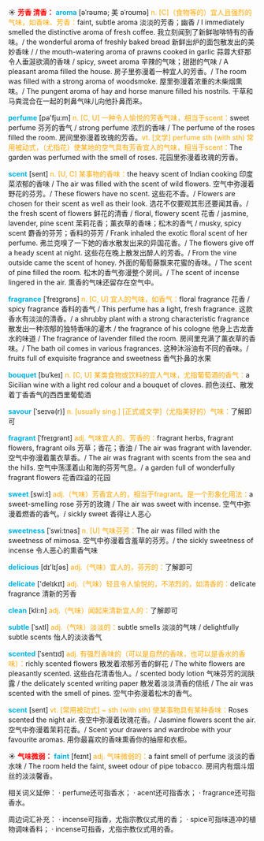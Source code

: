 ☀ <font color="red">**芳香 清香：**</font>
<font color="sky blue">**aroma**</font> [əˈrəʊmə; 美 əˈroʊmə]
<font color="orange">n. [C]（食物等的）宜人且强烈的气味，如香味、芳香：</font>faint, subtle aroma 淡淡的芳香；幽香 / I immediately smelled the distinctive aroma of fresh coffee. 我立刻闻到了新鲜咖啡特有的香味。/ the wonderful aroma of freshly baked bread 新鲜出炉的面包散发出的美妙香味 / / the mouth-watering aroma of prawns cooked in garlic 蒜蓉大虾那令人垂涎欲滴的香味 / spicy, sweet aroma 辛辣的气味；甜甜的气味 / A pleasant aroma filled the house. 房子里弥漫着一种宜人的芳香。/ The room was filled with a strong aroma of woodsmoke. 屋里弥漫着浓重的木柴烟熏味。/ The pungent aroma of hay and horse manure filled his nostrils. 干草和马粪混合在一起的刺鼻气味儿向他扑鼻而来。

<font color="sky blue">**perfume**</font> [pə'fju:m] 
<font color="orange">n. [C, U] 一种令人愉悦的芳香气味，相当于scent：</font>sweet perfume 芬芳的香气 / strong perfume 浓烈的香味 / The perfume of the roses filled the room. 房间里弥漫着玫瑰的芳香。<font color="orange">vt. [文学] perfume sth (with sth) 常用被动式，（尤指花）使某地的空气具有芳香宜人的气味，相当于scent：</font>The garden was perfumed with the smell of roses. 花园里弥漫着玫瑰的芳香。
 
<font color="sky blue">**scent**</font> [sent]
<font color="orange">n. [U, C] 某事物的香味：</font>the heavy scent of Indian cooking 印度菜浓郁的香味 / The air was filled with the scent of wild flowers. 空气中弥漫着野花的芬芳。/ These flowers have no scent. 这些花不香。/ Flowers are chosen for their scent as well as their look. 选花不仅要观其形还要闻其香。/ the fresh scent of flowers 鲜花的清香 / floral, flowery scent 花香 / jasmine, lavender, pine scent 茉莉花香；薰衣草的香味；松木的香气 / musky, spicy scent 麝香的芬芳；香料的芬芳 / Frank inhaled the exotic floral scent of her perfume. 弗兰克嗅了一下她的香水散发出来的异国花香。/ The flowers give off a heady scent at night. 这些花在晚上散发出醉人的芳香。/ From the vine outside came the scent of honey. 外面的葡萄藤飘来花蜜的香味。/ The scent of pine filled the room. 松木的香气弥漫整个房间。/ The scent of incense lingered in the air. 熏香的气味还留存在空气中。
            
<font color="sky blue">**fragrance**</font> [ˈfreɪgrəns]
<font color="orange">n. [C, U] 宜人的气味，如香气：</font>floral fragrance 花香 / spicy fragrance 香料的香气 / This perfume has a light, fresh fragrance. 这款香水有淡淡的清香。/ a shrubby plant with a strong characteristic fragrance 散发出一种浓郁的独特香味的灌木 / the fragrance of his cologne 他身上古龙香水的味道 / The fragrance of lavender filled the room. 房间里充满了薰衣草的香味。/ The bath oil comes in various fragrances. 这种沐浴油有不同的香味。/ fruits full of exquisite fragrance and sweetness 香气扑鼻的水果

<font color="sky blue">**bouquet**</font> [buˈkeɪ]
<font color="orange">n. [C, U] 某类食物或饮料的宜人气味，尤指葡萄酒的香气：</font>a Sicilian wine with a light red colour and a bouquet of cloves. 颜色淡红、散发着丁香香气的西西里葡萄酒
 
<font color="sky blue">**savour**</font> [ˈseɪvə(r)]
<font color="orange">n. [usually sing.] [正式或文学]（尤指美好的）气味：</font>了解即可
            
<font color="sky blue">**fragrant**</font> [ˈfreɪgrənt]
<font color="orange">adj. 气味宜人的、芳香的：</font>fragrant herbs, fragrant flowers, fragrant oils 芳草；香花；香油 / The air was fragrant with lavender. 空气中弥漫着薰衣草香。/ The air was fragrant with scents from the sea and the hills. 空气中荡漾着山和海的芬芳气息。/ a garden full of wonderfully fragrant flowers 花香四溢的花园

<font color="sky blue">**sweet**</font> [swi:t] 
<font color="orange">adj.（气味）芳香宜人的，相当于fragrant。是一个形象化用法：</font>a sweet-smelling rose 芬芳的玫瑰 / The air was sweet with incense. 空气中弥漫着燃香的香气。/ sickly sweet 香得让人恶心
           
<font color="sky blue">**sweetness**</font> [ˈswi:tnəs]
<font color="orange">n. [U] 气味芬芳：</font>The air was filled with the sweetness of mimosa. 空气中弥漫着含羞草的芬芳。/ the sickly sweetness of incense 令人恶心的熏香气味

<font color="sky blue">**delicious**</font> [dɪ'lɪʃəs] 
<font color="orange">adj.（气味）宜人的，芬芳的：</font>了解即可

<font color="sky blue">**delicate**</font> ['delɪkɪt] 
<font color="orange">adj.（气味）轻且令人愉悦的，不浓烈的，如清香的：</font>delicate fragrance 清新的芳香

<font color="sky blue">**clean**</font> [kli:n] 
<font color="orange">adj.（气味）闻起来清新宜人的：</font>了解即可
                        
<font color="sky blue">**subtle**</font> [ˈsʌtl]
<font color="orange">adj.（气味）淡淡的：</font>subtle smells 淡淡的气味 / delightfully subtle scents 怡人的淡淡香气         

<font color="sky blue">**scented**</font> [ˈsentɪd]
<font color="orange">adj. 有强烈香味的（可以是自然的香味，也可以是香水的香味）：</font>richly scented flowers 散发着浓郁芳香的鲜花 / The white flowers are pleasantly scented. 这些白花清香怡人。/ scented body lotion 气味芬芳的润肤露 / the delicately scented writing paper 散发着淡淡清香的信纸 / The air was scented with the smell of pines. 空气中弥漫着松木的香气。

<font color="sky blue">**scent**</font> [sent]
<font color="orange">vt. [常用被动式] ~ sth (with sth) 使某事物具有某种香味：</font>Roses scented the night air. 夜空中弥漫着玫瑰花香。/ Jasmine flowers scent the air. 空气中弥漫着茉莉花香。/ Scent your drawers and wardrobe with your favourite aromas. 用你最喜欢的香味熏香你的抽屉和衣柜。

☀ <font color="red">**气味微弱：**</font>
<font color="sky blue">**faint**</font> [feɪnt]
<font color="orange">adj. 气味微弱的：</font>a faint smell of perfume 淡淡的香水味 / The room held the faint, sweet odour of pipe tobacco. 房间内有烟斗烟丝的淡淡馨香。

相关词义延伸：
· perfume还可指香水；
· acent还可指香水；
· fragrance还可指香水。

周边词汇补充：
· incense可指香，尤指宗教仪式用的香；
· spice可指味道冲的植物调味香料；
· incense可指香，尤指宗教仪式用的香。

